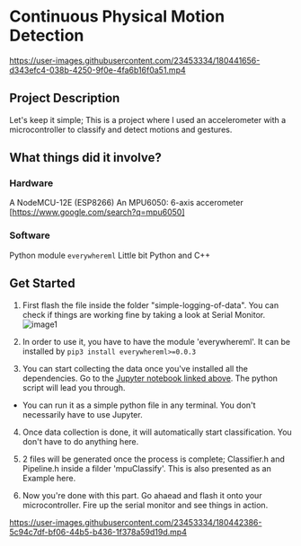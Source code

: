# Continuous Physical Motion Detection
https://user-images.githubusercontent.com/23453334/180441656-d343efc4-038b-4250-9f0e-4fa6b16f0a51.mp4



## Project Description
Let's keep it simple; This is a project where I used an accelerometer with a microcontroller to classify and detect motions and gestures.

## What things did it involve?
### Hardware
A NodeMCU-12E (ESP8266)
An MPU6050: 6-axis accerometer [https://www.google.com/search?q=mpu6050]

### Software
Python module ```everywhereml```
Little bit Python and C++

## Get Started
1. First flash the file inside the folder "simple-logging-of-data".
You can check if things are working fine by taking a look at Serial Monitor.
![image1](https://user-images.githubusercontent.com/23453334/180440388-0ad01f60-d482-4236-b1fa-c5367becee36.jpg)


2. In order to use it, you have to have the module 'everywhereml'.
It can be installed by ```pip3 install everywhereml>=0.0.3```

3. You can start collecting the data once you've installed all the dependencies. Go to the [Jupyter notebook linked above](https://github.com/shuklaaditya846/microml2/blob/main/continous-motion-classification.ipynb). The python script will lead you through.

* You can run it as a simple python file in any terminal. You don't necessarily have to use Jupyter.

4. Once data collection is done, it will automatically start classification. You don't have to do anything here.

5. 2 files will be generated once the process is complete; Classifier.h and Pipeline.h inside a filder 'mpuClassify'. This is also presented as an Example here.

6. Now you're done with this part. Go ahaead and flash it onto your microcontroller. Fire up the serial monitor and see things in action.


https://user-images.githubusercontent.com/23453334/180442386-5c94c7df-bf06-44b5-b436-1f378a59d19d.mp4


